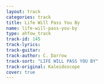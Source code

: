 ```yaml
---
layout: track
categories: track
title: Life Will Pass You By
name: life-will-pass-you-by
type: ahfow_track
track-id: 145
track-lyrics: 
track-guitar: 
track-author: C. Darrow
track-sort: "LIFE WILL PASS YOU BY"
track-original: Kaleidoscope
cover: true
---
```

